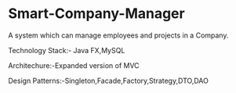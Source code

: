 # Smart-Company-Manager
A system which can manage employees and projects in a Company.

Technology Stack:- Java FX,MySQL

Architechure:-Expanded version of MVC

Design Patterns:-Singleton,Facade,Factory,Strategy,DTO,DAO
